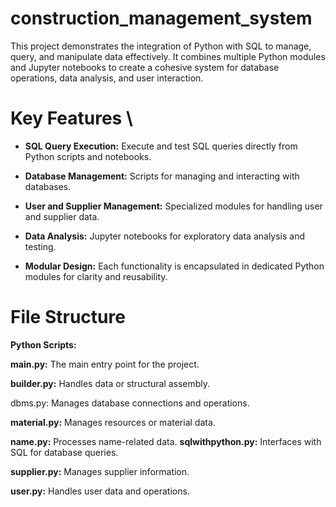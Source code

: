 # construction_management_system
This project demonstrates the integration of Python with SQL to manage, query, and manipulate data effectively. It combines multiple Python modules and Jupyter notebooks to create a cohesive system for database operations, data analysis, and user interaction. 

# Key Features \

- **SQL Query Execution:** Execute and test SQL queries directly from Python scripts and notebooks. 

- **Database Management:** Scripts for managing and interacting with databases. 

- **User and Supplier Management:** Specialized modules for handling user and supplier data. 

- **Data Analysis:** Jupyter notebooks for exploratory data analysis and testing. 

 - **Modular Design:** Each functionality is encapsulated in dedicated Python modules for clarity and reusability. 
# File Structure

**Python Scripts:**

**main.py:** The main entry point for the project.

**builder.py:** Handles data or structural assembly.

dbms.py: Manages database connections and operations.

**material.py:** Manages resources or material data.

**name.py:** Processes name-related data.
**sqlwithpython.py:** Interfaces with SQL for database queries.

**supplier.py:** Manages supplier information.

**user.py:** Handles user data and operations.
